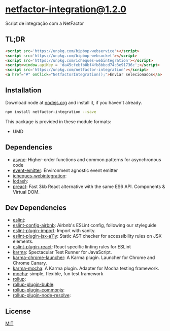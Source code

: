 # netfactor-integration@1.2.0
Script de integração com a NetFactor

## TL;DR ##
```html
<script src='https://unpkg.com/bipbop-webservice'></script>
<script src='https://unpkg.com/bipbop-websocket'></script>
<script src='https://unpkg.com/icheques-webintegration'></script>
<script>window.apiKey = 'da45cfebfb0bf4fb8bbcd74c3e91736c';</script>
<script src='https://unpkg.com/netfactor-integration'></script>
<a href="#" onClick="NetfactorIntegration();">Enviar selecionados</a>
```

## Installation
Download node at [nodejs.org](http://nodejs.org) and install it, if you haven't already.

```sh
npm install netfactor-integration --save
```

This package is provided in these module formats:

- UMD




## Dependencies

- [async](https://github.com/caolan/async): Higher-order functions and common patterns for asynchronous code
- [event-emitter](https://github.com/medikoo/event-emitter): Environment agnostic event emitter
- [icheques-webintegration](): 
- [lodash](): 
- [preact](https://github.com/developit/preact): Fast 3kb React alternative with the same ES6 API. Components & Virtual DOM.


## Dev Dependencies

- [eslint](): 
- [eslint-config-airbnb](https://github.com/airbnb/javascript): Airbnb's ESLint config, following our styleguide
- [eslint-plugin-import](https://github.com/benmosher/eslint-plugin-import): Import with sanity.
- [eslint-plugin-jsx-a11y](https://github.com/evcohen/eslint-plugin-jsx-a11y): Static AST checker for accessibility rules on JSX elements.
- [eslint-plugin-react](https://github.com/yannickcr/eslint-plugin-react): React specific linting rules for ESLint
- [karma](https://github.com/karma-runner/karma): Spectacular Test Runner for JavaScript.
- [karma-chrome-launcher](https://github.com/karma-runner/karma-chrome-launcher): A Karma plugin. Launcher for Chrome and Chrome Canary.
- [karma-mocha](https://github.com/karma-runner/karma-mocha): A Karma plugin. Adapter for Mocha testing framework.
- [mocha](https://github.com/mochajs/mocha): simple, flexible, fun test framework
- [rollup](): 
- [rollup-plugin-buble](): 
- [rollup-plugin-commonjs](): 
- [rollup-plugin-node-resolve](): 


## License
[MIT]()

